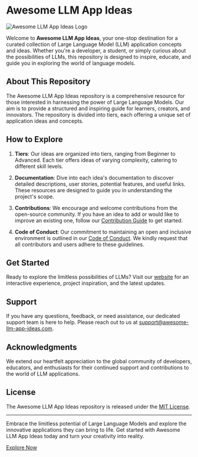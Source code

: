 # Awesome LLM App Ideas

![Awesome LLM App Ideas Logo](https://github.com/Shrest4647/awesome-llm-app-ideas/assets/35072109/62cd4678-866a-41c2-9043-2000780e507e)


Welcome to **Awesome LLM App Ideas**, your one-stop destination for a curated collection of Large Language Model (LLM) application concepts and ideas. Whether you're a developer, a student, or simply curious about the possibilities of LLMs, this repository is designed to inspire, educate, and guide you in exploring the world of language models.

## About This Repository

The Awesome LLM App Ideas repository is a comprehensive resource for those interested in harnessing the power of Large Language Models. Our aim is to provide a structured and inspiring guide for learners, creators, and innovators. The repository is divided into tiers, each offering a unique set of application ideas and concepts.

## How to Explore

1. **Tiers**: Our ideas are organized into tiers, ranging from Beginner to Advanced. Each tier offers ideas of varying complexity, catering to different skill levels.

2. **Documentation**: Dive into each idea's documentation to discover detailed descriptions, user stories, potential features, and useful links. These resources are designed to guide you in understanding the project's scope.

3. **Contributions**: We encourage and welcome contributions from the open-source community. If you have an idea to add or would like to improve an existing one, follow our [Contribution Guide](CONTRIBUTING.md) to get started.

4. **Code of Conduct**: Our commitment to maintaining an open and inclusive environment is outlined in our [Code of Conduct](CODE_OF_CONDUCT.md). We kindly request that all contributors and users adhere to these guidelines.

## Get Started

Ready to explore the limitless possibilities of LLMs? Visit our [website](https://shrest4647.github.io/awesome-llm-app-ideas) for an interactive experience, project inspiration, and the latest updates.


## Support

If you have any questions, feedback, or need assistance, our dedicated support team is here to help. Please reach out to us at [support@awesome-llm-app-ideas.com](mailto:shrest46760+alai@gmail.com).

## Acknowledgments

We extend our heartfelt appreciation to the global community of developers, educators, and enthusiasts for their continued support and contributions to the world of LLM applications.

## License

The Awesome LLM App Ideas repository is released under the [MIT License](LICENSE).

---

Embrace the limitless potential of Large Language Models and explore the innovative applications they can bring to life. Get started with Awesome LLM App Ideas today and turn your creativity into reality.

[Explore Now](https://shrest4647.github.io/awesome-llm-app-ideas/explore)
